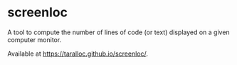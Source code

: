 # screenloc
A tool to compute the number of lines of code (or text) displayed on a given computer monitor.

Available at https://taralloc.github.io/screenloc/.
